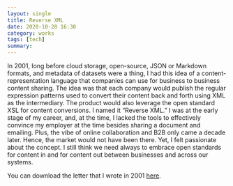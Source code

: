 ```yaml
---
layout: single
title: Reverse XML 
date: 2020-10-28 16:30
category: works 
tags: [tech]
summary: 
---
```


In 2001, long before cloud storage, open-source, JSON or Markdown formats, and metadata of datasets were a thing, I had this idea of a content-representation language that companies can use for business to business content sharing. The idea was that each company would publish the regular expression patterns used to convert their content back and forth using XML as the intermediary. The product would also leverage the open standard XSL for content conversions. I named it “Reverse XML.” I was at the early stage of my career, and, at the time, I lacked the tools to effectively convince my employer at the time besides sharing a document and emailing. Plus, the vibe of online collaboration and B2B only came a decade later. Hence, the market would not have been there. Yet, I felt passionate about the concept. I still think we need always to embrace open standards for content in and for content out between businesses and across our systems.

You can download the letter that I wrote in 2001 [here](/assets/files/reverseXML.pdf).

